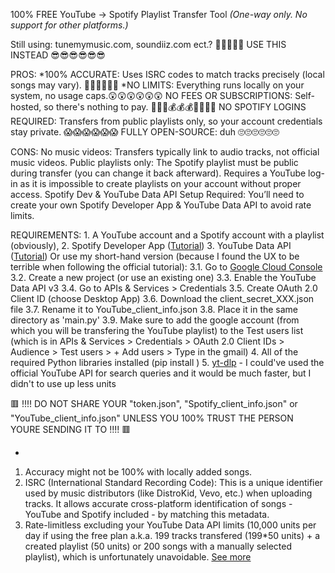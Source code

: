 100% FREE YouTube -> Spotify Playlist Transfer Tool
*(One-way only. No support for other platforms.)*

Still using:
    tunemymusic.com, soundiiz.com ect.? 🤮🤮🤮🤮🤮
USE THIS INSTEAD 😎😎😎😎😎😎

PROS:
    *100% ACCURATE: Uses ISRC codes to match tracks precisely (local songs may vary). 🤯🤯🤯🤯🤯🤯
    *NO LIMITS: Everything runs locally on your system, no usage caps.😲😲😲😲😲😲
    NO FEES OR SUBSCRIPTIONS: Self-hosted, so there's nothing to pay. 💯💯💯💰💰💰💸💸💸🤑
    NO SPOTIFY LOGINS REQUIRED: Transfers from public playlists only, so your account credentials stay private. 😱😱😱😱😱😱
    FULLY OPEN-SOURCE: duh 🙄🙄🙄🙄🙄🙄

CONS:
    No music videos: Transfers typically link to audio tracks, not official music videos.
    Public playlists only: The Spotify playlist must be public during transfer (you can change it back afterward).
    Requires a YouTube log-in as it is impossible to create playlists on your account without proper access.
    Spotify Dev & YouTube Data API Setup Required: You’ll need to create your own Spotify Developer App & YouTube Data API to avoid rate limits.

REQUIREMENTS:
    1. A YouTube account and a Spotify account with a playlist (obviously),
    2. Spotify Developer App ([Tutorial](https://developer.spotify.com/documentation/web-api))
    3. YouTube Data API ([Tutorial](https://developers.google.com/youtube/v3/getting-started)) Or use my short-hand version (because I found the UX to be terrible when following the official tutorial):
        3.1. Go to [Google Cloud Console](https://console.developers.google.com)
        3.2. Create a new project (or use an existing one)
        3.3. Enable the YouTube Data API v3
        3.4. Go to APIs & Services > Credentials
        3.5. Create OAuth 2.0 Client ID (choose Desktop App)
        3.6. Download the client_secret_XXX.json file
        3.7. Rename it to YouTube_client_info.json
        3.8. Place it in the same directory as 'main.py'
        3.9. Make sure to add the google account (from which you will be transfering the YouTube playlist) to the Test users list (which is in APIs & Services > Credentials > OAuth 2.0 Client IDs > Audience > Test users > + Add users > Type in the gmail)
    4. All of the required Python libraries installed (pip install <library>)
    5. [yt-dlp](https://github.com/yt-dlp/yt-dlp) - I could've used the official YouTube API for search queries and it would be much faster, but I didn't to use up less units

🟥 !!!! DO NOT SHARE YOUR "token.json", "Spotify_client_info.json" or "YouTube_client_info.json" UNLESS YOU 100% TRUST THE PERSON YOURE SENDING IT TO !!!! 🟥

*
1. Accuracy might not be 100% with locally added songs.
2. ISRC (International Standard Recording Code):
    This is a unique identifier used by music distributors (like DistroKid, Vevo, etc.) when uploading tracks. It allows accurate cross-platform identification of songs - YouTube and Spotify included - by matching this metadata.
3. Rate-limitless excluding your YouTube Data API limits (10,000 units per day if using the free plan a.k.a. 199 tracks transfered (199*50 units) + a created playlist (50 units) or 200 songs with a manually selected playlist), which is unfortunately unavoidable. [See more](https://developers.google.com/youtube/v3/determine_quota_cost)
